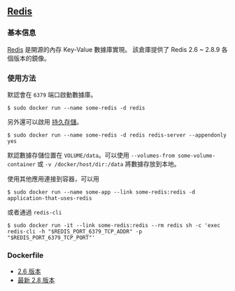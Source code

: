 ## [Redis](https://registry.hub.docker.com/_/redis/)

### 基本信息
[Redis](https://en.wikipedia.org/wiki/Redis) 是開源的內存 Key-Value 數據庫實現。
該倉庫提供了 Redis 2.6 ~ 2.8.9 各個版本的鏡像。

### 使用方法
默認會在 `6379` 端口啟動數據庫。
```
$ sudo docker run --name some-redis -d redis
```
另外還可以啟用 [持久存儲](http://redis.io/topics/persistence)。
```
$ sudo docker run --name some-redis -d redis redis-server --appendonly yes
```
默認數據存儲位置在 `VOLUME/data`。可以使用 `--volumes-from some-volume-container` 或 `-v /docker/host/dir:/data` 將數據存放到本地。

使用其他應用連接到容器，可以用
```
$ sudo docker run --name some-app --link some-redis:redis -d application-that-uses-redis
```
或者通過 `redis-cli`
```
$ sudo docker run -it --link some-redis:redis --rm redis sh -c 'exec redis-cli -h "$REDIS_PORT_6379_TCP_ADDR" -p "$REDIS_PORT_6379_TCP_PORT"'
```

### Dockerfile
* [2.6 版本](https://github.com/docker-library/redis/blob/02d9cd887a4e0d50db4bb085eab7235115a6fe4a/2.6.17/Dockerfile)
* [最新 2.8 版本](https://github.com/docker-library/redis/blob/d0665bb1bbddd4cc035dbc1fc774695fa534d648/2.8.13/Dockerfile)

